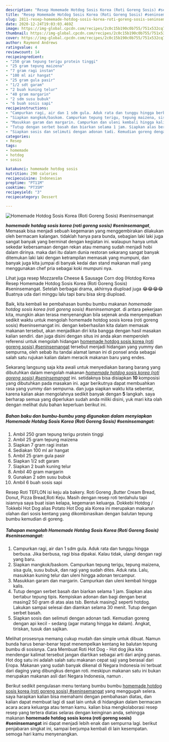 ```yaml
---
description: "Resep Homemade Hotdog Sosis Korea (Roti Goreng Sosis) #seninsemangat, Sempurna"
title: "Resep Homemade Hotdog Sosis Korea (Roti Goreng Sosis) #seninsemangat, Sempurna"
slug: 2811-resep-homemade-hotdog-sosis-korea-roti-goreng-sosis-seninsemangat-sempurna
date: 2020-12-24T19:03:03.469Z
image: https://img-global.cpcdn.com/recipes/2c0c15b190c0b755/751x532cq70/homemade-hotdog-sosis-korea-roti-goreng-sosis-seninsemangat-foto-resep-utama.jpg
thumbnail: https://img-global.cpcdn.com/recipes/2c0c15b190c0b755/751x532cq70/homemade-hotdog-sosis-korea-roti-goreng-sosis-seninsemangat-foto-resep-utama.jpg
cover: https://img-global.cpcdn.com/recipes/2c0c15b190c0b755/751x532cq70/homemade-hotdog-sosis-korea-roti-goreng-sosis-seninsemangat-foto-resep-utama.jpg
author: Raymond Andrews
ratingvalue: 4
reviewcount: 14
recipeingredient:
- "250 gram tepung terigu protein tinggi"
- "25 gram tepung maizena"
- "7 gram ragi instan"
- "100 ml air hangat"
- "25 gram gula pasir"
- "1/2 sdt garam"
- "2 buah kuning telur"
- "40 gram margarin"
- "2 sdm susu bubuk"
- "6 buah sosis sapi"
recipeinstructions:
- "Campurkan ragi, air dan 1 sdm gula. Aduk rata dan tunggu hingga berbusa. Jika berbusa, ragi bisa dipakai. Kalau tidak, ulangi dengan ragi yang baru."
- "Siapkan mangkok/baskom. Campurkan tepung terigu, tepung maizena, sisa gula, susu bubuk, dan ragi yang sudah dites. Aduk rata. Lalu, masukkan kuning telur dan uleni hingga adonan tercampur."
- "Masukkan garam dan margarin. Campurkan dan uleni kembali hingga kalis."
- "Tutup dengan serbet basah dan biarkan selama 1 jam. Siapkan alas bertabur tepung tipis. Kempiskan adonan dan bagi dengan berat masing2 50 gram di atas alas tsb. Bentuk masing2 seperti hotdog. Lakukan sampai selesai dan diamkan selama 30 menit. Tutup dengan serbet basah."
- "Siapkan sosis dan selimuti dengan adonan tadi. Kemudian goreng dengan api kecil - sedang (agar matang hingga ke dalam). Angkat, tiriskan, tusuk dan sajikan."
categories:
- Resep
tags:
- homemade
- hotdog
- sosis

katakunci: homemade hotdog sosis 
nutrition: 290 calories
recipecuisine: Indonesian
preptime: "PT11M"
cooktime: "PT35M"
recipeyield: "3"
recipecategory: Dessert

---
```



![Homemade Hotdog Sosis Korea (Roti Goreng Sosis) #seninsemangat](https://img-global.cpcdn.com/recipes/2c0c15b190c0b755/751x532cq70/homemade-hotdog-sosis-korea-roti-goreng-sosis-seninsemangat-foto-resep-utama.jpg)

<b><i>homemade hotdog sosis korea (roti goreng sosis) #seninsemangat</i></b>, Memasak bisa menjadi sebuah kegemaran yang menggembirakan dilakukan oleh bermacam kalangan. tidaklah hanya para bunda, sebagian laki laki juga sangat banyak yang berminat dengan kegiatan ini. walaupun hanya untuk sekedar kebersamaan dengan rekan atau memang sudah menjadi hobi dalam dirinya. maka dari itu dalam dunia restoran sekarang sangat banyak ditemukan laki laki dengan ketrampilan memasak yang mumpuni, dan banyak juga kita jumpai di banyak kedai dan stand makanan mall yang menggunakan chef pria sebagai koki mumpuni nya.

Lihat juga resep Mozzarella Cheese &amp; Sausage Corn dog (Hotdog Korea Resep Homemade Hotdog Sosis Korea (Roti Goreng Sosis) #seninsemangat. Setelah berbagai drama, akhirnya diupload juga 😂😂😂😂 Buatnya uda dari minggu lalu tapi baru bisa skrg diupload.

Baik, kita kembali ke pembahasan bumbu bumbu makanan <i>homemade hotdog sosis korea (roti goreng sosis) #seninsemangat</i>. di antara pekerjaan kita, mungkin akan terasa menyenangkan bila sejenak anda menyempatkan sedikit waktu untuk mengolah homemade hotdog sosis korea (roti goreng sosis) #seninsemangat ini. dengan keberhasilan kita dalam memasak makanan tersebut, akan menjadikan diri kita bangga dengan hasil masakan kalian sendiri. dan juga disini dengan situs ini anda akan memperoleh referensi untuk mengolah hidangan <u>homemade hotdog sosis korea (roti goreng sosis) #seninsemangat</u> tersebut menjadi hidangan yang yummy dan sempurna, oleh sebab itu tandai alamat laman ini di ponsel anda sebagai salah satu rujukan kalian dalam meracik makanan baru yang endes.


Sekarang langsung saja kita awali untuk menyediakan barang barang yang dibutuhkan dalam mengolah makanan <u><i>homemade hotdog sosis korea (roti goreng sosis) #seninsemangat</i></u> ini. setidaknya bisa disiapkan <b>10</b> komposisi yang dibutuhkan pada masakan ini. agar berikutnya dapat membuahkan rasa yang yummy dan sempurna. dan juga siapkan waktu kita sebentar, karena kalian akan mengolahnya sedikit banyak dengan <b>5</b> langkah. saya berharap semua yang diperlukan sudah anda miliki disini, yuk mari kita olah dengan melihat dulu bahan keperluan berikut ini.

<!--inarticleads1-->

##### Bahan baku dan bumbu-bumbu yang digunakan dalam menyiapkan Homemade Hotdog Sosis Korea (Roti Goreng Sosis) #seninsemangat:

1. Ambil 250 gram tepung terigu protein tinggi
1. Ambil 25 gram tepung maizena
1. Siapkan 7 gram ragi instan
1. Sediakan 100 ml air hangat
1. Ambil 25 gram gula pasir
1. Siapkan 1/2 sdt garam
1. Siapkan 2 buah kuning telur
1. Ambil 40 gram margarin
1. Gunakan 2 sdm susu bubuk
1. Ambil 6 buah sosis sapi


Resep Roti TEFLON isi keju ala bakery. Roti Goreng ,Butter Cream Bread, Donut, Pizza Bread,Roti Keju. Masih dengan resep roti terdahulu tapi isiannya saya buat isian kelapa, kegemaran keluarga. Dokkebi Hotdog / Tokkebi Hot Dog alias Potato Hot Dog ala Korea ini merupakan makanan olahan dari sosis kentang yang dikombinasikan dengan balutan tepung bumbu kemudian di goreng. 

<!--inarticleads2-->

##### Tahapan mengolah Homemade Hotdog Sosis Korea (Roti Goreng Sosis) #seninsemangat:

1. Campurkan ragi, air dan 1 sdm gula. Aduk rata dan tunggu hingga berbusa. Jika berbusa, ragi bisa dipakai. Kalau tidak, ulangi dengan ragi yang baru.
1. Siapkan mangkok/baskom. Campurkan tepung terigu, tepung maizena, sisa gula, susu bubuk, dan ragi yang sudah dites. Aduk rata. Lalu, masukkan kuning telur dan uleni hingga adonan tercampur.
1. Masukkan garam dan margarin. Campurkan dan uleni kembali hingga kalis.
1. Tutup dengan serbet basah dan biarkan selama 1 jam. Siapkan alas bertabur tepung tipis. Kempiskan adonan dan bagi dengan berat masing2 50 gram di atas alas tsb. Bentuk masing2 seperti hotdog. Lakukan sampai selesai dan diamkan selama 30 menit. Tutup dengan serbet basah.
1. Siapkan sosis dan selimuti dengan adonan tadi. Kemudian goreng dengan api kecil - sedang (agar matang hingga ke dalam). Angkat, tiriskan, tusuk dan sajikan.


Melihat prosesnya memang cukup mudah dan simple untuk dibuat. Namun bunda harus benar-benar tepat menempelkan kentang ke balutan tepung bumbu di sosisnya. Cara Membuat Roti Hot Dog - Hot dog jika kita mendengar kalimat tersebut jangan diartikan sebagai arti dari anjing panas. Hot dog satu ini adalah salah satu makanan cepat saji yang berasal dari Eropa. Makanan yang sudah banyak dikenal di Negara Indonesia ini terbuat dari daging yang dibungkus dengan roti. meskipun makanan satu ini bukan merupakan makanan asli dari Negara Indonesia, namun . 

Berikut sedikit pengulasan menu tentang bumbu bumbu <u>homemade hotdog sosis korea (roti goreng sosis) #seninsemangat</u> yang menggugah selera. saya harapkan kalian bisa memahami dengan pembahasan diatas, dan kalian dapat membuat lagi di saat lain untuk di hidangkan dalam bermacam acara acara keluarga atau teman kamu. kalian bisa mengkolaborasi resep resep yang tertera diatas selaras dengan keinginan anda, sehingga makanan <b>homemade hotdog sosis korea (roti goreng sosis) #seninsemangat</b> ini dapat menjadi lebih enak dan sempurna lagi. berikut penjabaran singkat ini, sampai berjumpa kembali di lain kesempatan. semoga hari kamu menyenangkan.
